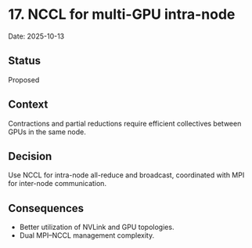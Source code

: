# 17. NCCL for multi-GPU intra-node

Date: 2025-10-13

## Status

Proposed

## Context

Contractions and partial reductions require efficient collectives between GPUs in the same node.

## Decision

Use NCCL for intra-node all-reduce and broadcast, coordinated with MPI for inter-node communication.

## Consequences

- Better utilization of NVLink and GPU topologies.
- Dual MPI–NCCL management complexity.
